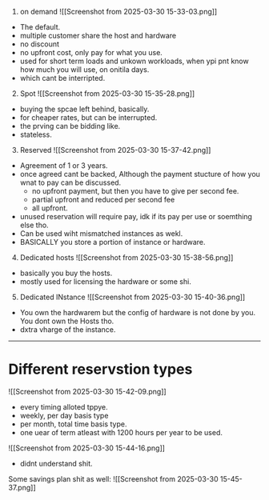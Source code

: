1. on demand
![[Screenshot from 2025-03-30 15-33-03.png]]
- The default.
- multiple customer share the host and hardware
- no discount
- no upfront cost, only pay for what you use.
- used for short term loads and unkown workloads, when ypi pnt know how much you will use, on onitila days.
- which cant be interripted.

2. Spot
![[Screenshot from 2025-03-30 15-35-28.png]]

- buying the spcae left behind, basically.
- for cheaper rates, but can be interrupted.
- the prving can be bidding like.
- stateless.

3. Reserved
![[Screenshot from 2025-03-30 15-37-42.png]]
- Agreement of 1 or 3 years.
- once agreed cant be backed, Although the payment stucture of how you wnat to pay can be discussed.
	- no upfront payment, but then you have to give per second fee.
	- partial upfront and reduced per second fee
	- all upfront.
- unused reservation will require pay, idk if its pay per use or soemthing else tho.
- Can be used wiht mismatched instances as wekl.
- BASICALLY you store a portion of instance or hardware.

4. Dedicated hosts
![[Screenshot from 2025-03-30 15-38-56.png]]
- basically you buy the hosts.
- mostly used for licensing the hardware or some shi.

5. Dedicated INstance
![[Screenshot from 2025-03-30 15-40-36.png]]
- You own the hardwarem but the config of hardware is not done by you. You dont own the Hosts tho.
- dxtra vharge of the instance.


----------

# Different reservstion types
![[Screenshot from 2025-03-30 15-42-09.png]]
- every timing alloted tppye.
- weekly, per day basis type
- per month, total time basis type.
- one uear of term atleast with 1200 hours per year to be used.

![[Screenshot from 2025-03-30 15-44-16.png]]

- didnt understand shit.


Some savings plan shit as well:
![[Screenshot from 2025-03-30 15-45-37.png]]


